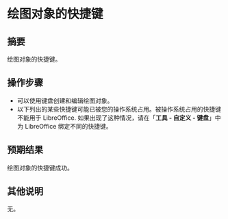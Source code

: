 # 绘图对象的快捷键

## 摘要

绘图对象的快捷键。

## 操作步骤

- 可以使用键盘创建和编辑绘图对象。
- 以下列出的某些快捷键可能已被您的操作系统占用。被操作系统占用的快捷键不能用于 LibreOffice. 如果出现了这种情况，请在「**工具 - 自定义 - 键盘**」中为 LibreOffice 绑定不同的快捷键。

## 预期结果

绘图对象的快捷键成功。

## 其他说明

无。
